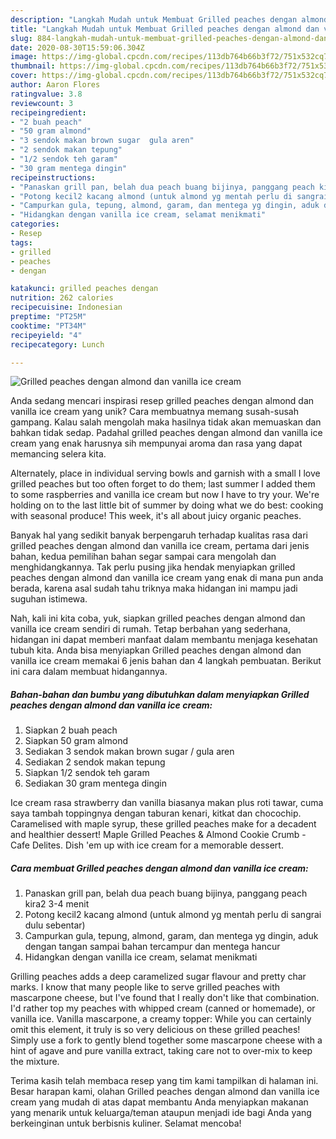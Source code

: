 ```yaml
---
description: "Langkah Mudah untuk Membuat Grilled peaches dengan almond dan vanilla ice cream, Sempurna"
title: "Langkah Mudah untuk Membuat Grilled peaches dengan almond dan vanilla ice cream, Sempurna"
slug: 884-langkah-mudah-untuk-membuat-grilled-peaches-dengan-almond-dan-vanilla-ice-cream-sempurna
date: 2020-08-30T15:59:06.304Z
image: https://img-global.cpcdn.com/recipes/113db764b66b3f72/751x532cq70/grilled-peaches-dengan-almond-dan-vanilla-ice-cream-foto-resep-utama.jpg
thumbnail: https://img-global.cpcdn.com/recipes/113db764b66b3f72/751x532cq70/grilled-peaches-dengan-almond-dan-vanilla-ice-cream-foto-resep-utama.jpg
cover: https://img-global.cpcdn.com/recipes/113db764b66b3f72/751x532cq70/grilled-peaches-dengan-almond-dan-vanilla-ice-cream-foto-resep-utama.jpg
author: Aaron Flores
ratingvalue: 3.8
reviewcount: 3
recipeingredient:
- "2 buah peach"
- "50 gram almond"
- "3 sendok makan brown sugar  gula aren"
- "2 sendok makan tepung"
- "1/2 sendok teh garam"
- "30 gram mentega dingin"
recipeinstructions:
- "Panaskan grill pan, belah dua peach buang bijinya, panggang peach kira2 3-4 menit"
- "Potong kecil2 kacang almond (untuk almond yg mentah perlu di sangrai dulu sebentar)"
- "Campurkan gula, tepung, almond, garam, dan mentega yg dingin, aduk dengan tangan sampai bahan tercampur dan mentega hancur"
- "Hidangkan dengan vanilla ice cream, selamat menikmati"
categories:
- Resep
tags:
- grilled
- peaches
- dengan

katakunci: grilled peaches dengan 
nutrition: 262 calories
recipecuisine: Indonesian
preptime: "PT25M"
cooktime: "PT34M"
recipeyield: "4"
recipecategory: Lunch

---
```



![Grilled peaches dengan almond dan vanilla ice cream](https://img-global.cpcdn.com/recipes/113db764b66b3f72/751x532cq70/grilled-peaches-dengan-almond-dan-vanilla-ice-cream-foto-resep-utama.jpg)

Anda sedang mencari inspirasi resep grilled peaches dengan almond dan vanilla ice cream yang unik? Cara membuatnya memang susah-susah gampang. Kalau salah mengolah maka hasilnya tidak akan memuaskan dan bahkan tidak sedap. Padahal grilled peaches dengan almond dan vanilla ice cream yang enak harusnya sih mempunyai aroma dan rasa yang dapat memancing selera kita.

Alternately, place in individual serving bowls and garnish with a small I love grilled peaches but too often forget to do them; last summer I added them to some raspberries and vanilla ice cream but now I have to try your. We&#39;re holding on to the last little bit of summer by doing what we do best: cooking with seasonal produce! This week, it&#39;s all about juicy organic peaches.

Banyak hal yang sedikit banyak berpengaruh terhadap kualitas rasa dari grilled peaches dengan almond dan vanilla ice cream, pertama dari jenis bahan, kedua pemilihan bahan segar sampai cara mengolah dan menghidangkannya. Tak perlu pusing jika hendak menyiapkan grilled peaches dengan almond dan vanilla ice cream yang enak di mana pun anda berada, karena asal sudah tahu triknya maka hidangan ini mampu jadi suguhan istimewa.


Nah, kali ini kita coba, yuk, siapkan grilled peaches dengan almond dan vanilla ice cream sendiri di rumah. Tetap berbahan yang sederhana, hidangan ini dapat memberi manfaat dalam membantu menjaga kesehatan tubuh kita. Anda bisa menyiapkan Grilled peaches dengan almond dan vanilla ice cream memakai 6 jenis bahan dan 4 langkah pembuatan. Berikut ini cara dalam membuat hidangannya.

<!--inarticleads1-->

##### Bahan-bahan dan bumbu yang dibutuhkan dalam menyiapkan Grilled peaches dengan almond dan vanilla ice cream:

1. Siapkan 2 buah peach
1. Siapkan 50 gram almond
1. Sediakan 3 sendok makan brown sugar / gula aren
1. Sediakan 2 sendok makan tepung
1. Siapkan 1/2 sendok teh garam
1. Sediakan 30 gram mentega dingin


Ice cream rasa strawberry dan vanilla biasanya makan plus roti tawar, cuma saya tambah toppingnya dengan taburan kenari, kitkat dan chocochip. Caramelised with maple syrup, these grilled peaches make for a decadent and healthier dessert! Maple Grilled Peaches &amp; Almond Cookie Crumb - Cafe Delites. Dish &#39;em up with ice cream for a memorable dessert. 

<!--inarticleads2-->

##### Cara membuat Grilled peaches dengan almond dan vanilla ice cream:

1. Panaskan grill pan, belah dua peach buang bijinya, panggang peach kira2 3-4 menit
1. Potong kecil2 kacang almond (untuk almond yg mentah perlu di sangrai dulu sebentar)
1. Campurkan gula, tepung, almond, garam, dan mentega yg dingin, aduk dengan tangan sampai bahan tercampur dan mentega hancur
1. Hidangkan dengan vanilla ice cream, selamat menikmati


Grilling peaches adds a deep caramelized sugar flavour and pretty char marks. I know that many people like to serve grilled peaches with mascarpone cheese, but I&#39;ve found that I really don&#39;t like that combination. I&#39;d rather top my peaches with whipped cream (canned or homemade), or vanilla ice. Vanilla mascarpone, a creamy topper: While you can certainly omit this element, it truly is so very delicious on these grilled peaches! Simply use a fork to gently blend together some mascarpone cheese with a hint of agave and pure vanilla extract, taking care not to over-mix to keep the mixture. 

Terima kasih telah membaca resep yang tim kami tampilkan di halaman ini. Besar harapan kami, olahan Grilled peaches dengan almond dan vanilla ice cream yang mudah di atas dapat membantu Anda menyiapkan makanan yang menarik untuk keluarga/teman ataupun menjadi ide bagi Anda yang berkeinginan untuk berbisnis kuliner. Selamat mencoba!
